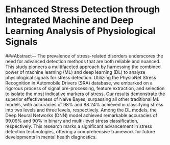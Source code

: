 # Enhanced Stress Detection through Integrated Machine and Deep Learning Analysis of Physiological Signals

###Abstract— The prevalence of stress-related disorders underscores the need for advanced detection methods that are both reliable and nuanced. This study pioneers a multifaceted approach by harnessing the combined power of machine learning (ML) and deep learning (DL) to analyze physiological signals for stress detection. Utilizing the PhysioNet Stress Recognition in Automobile Drivers (SRA) database, we embarked on a rigorous process of signal pre-processing, feature extraction, and selection to isolate the most indicative markers of stress. Our results demonstrate the superior effectiveness of Naïve Bayes, surpassing all other traditional ML models, with accuracies of 98% and 88.24% achieved in classifying stress into two levels and three levels, respectively. Among the DL models, the Deep Neural Networks (DNN) model achieved remarkable accuracies of 99.09% and 90% in binary and multi-level stress classification, respectively. This research marks a significant advancement in stress detection technologies, offering a comprehensive framework for future developments in mental health diagnostics. 
